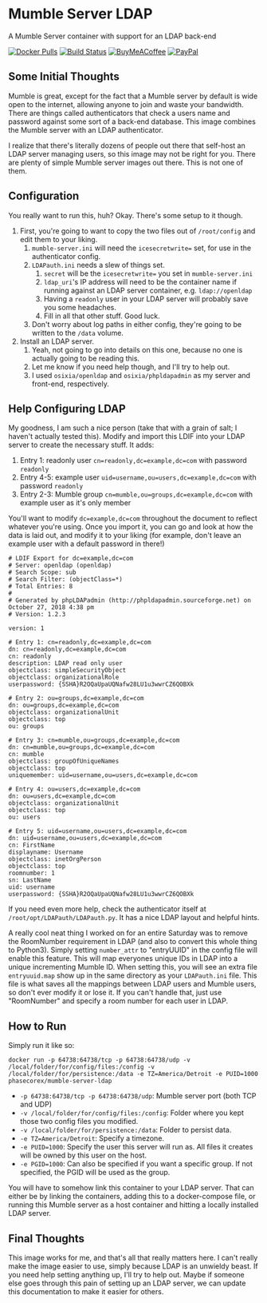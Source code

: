# Mumble Server LDAP
A Mumble Server container with support for an LDAP back-end

[![Docker Pulls](https://img.shields.io/docker/pulls/phasecorex/mumble-server-ldap)](https://hub.docker.com/r/phasecorex/mumble-server-ldap)
[![Build Status](https://github.com/PhasecoreX/docker-mumble-server-ldap/workflows/build/badge.svg)](https://github.com/PhasecoreX/docker-mumble-server-ldap/actions?query=workflow%3Abuild)
[![BuyMeACoffee](https://img.shields.io/badge/buy%20me%20a%20coffee-donate-orange)](https://buymeacoff.ee/phasecorex)
[![PayPal](https://img.shields.io/badge/paypal-donate-blue)](https://paypal.me/pcx)

## Some Initial Thoughts
Mumble is great, except for the fact that a Mumble server by default is wide open to the internet, allowing anyone to join and waste your bandwidth. There are things called authenticators that check a users name and password against some sort of a back-end database. This image combines the Mumble server with an LDAP authenticator.

I realize that there's literally dozens of people out there that self-host an LDAP server managing users, so this image may not be right for you. There are plenty of simple Mumble server images out there. This is not one of them.

## Configuration
You really want to run this, huh? Okay. There's some setup to it though.
1. First, you're going to want to copy the two files out of `/root/config` and edit them to your liking.
	1. `mumble-server.ini` will need the `icesecretwrite=` set, for use in the authenticator config.
	2. `LDAPauth.ini` needs a slew of things set.
		1. `secret` will be the `icesecretwrite=` you set in `mumble-server.ini` 
		2. `ldap_uri`'s IP address will need to be the container name if running against an LDAP server container, e.g. `ldap://openldap`
		3. Having a `readonly` user in your LDAP server will probably save you some headaches.
		4. Fill in all that other stuff. Good luck.
	3. Don't worry about log paths in either config, they're going to be written to the `/data` volume.
2. Install an LDAP server.
	1. Yeah, not going to go into details on this one, because no one is actually going to be reading this.
	2. Let me know if you need help though, and I'll try to help out.
	3. I used `osixia/openldap` and `osixia/phpldapadmin` as my server and front-end, respectively.

## Help Configuring LDAP
My goodness, I am such a nice person (take that with a grain of salt; I haven't actually tested this). Modify and import this LDIF into your LDAP server to create the necessary stuff. It adds:
1. Entry 1: readonly user `cn=readonly,dc=example,dc=com` with password `readonly`
2. Entry 4-5: example user `uid=username,ou=users,dc=example,dc=com` with password `readonly`
3. Entry 2-3: Mumble group `cn=mumble,ou=groups,dc=example,dc=com` with example user as it's only member

You'll want to modify `dc=example,dc=com` throughout the document to reflect whatever you're using. Once you import it, you can go and look at how the data is laid out, and modify it to your liking (for example, don't leave an example user with a default password in there!)
```
# LDIF Export for dc=example,dc=com
# Server: openldap (openldap)
# Search Scope: sub
# Search Filter: (objectClass=*)
# Total Entries: 8
#
# Generated by phpLDAPadmin (http://phpldapadmin.sourceforge.net) on October 27, 2018 4:38 pm
# Version: 1.2.3

version: 1

# Entry 1: cn=readonly,dc=example,dc=com
dn: cn=readonly,dc=example,dc=com
cn: readonly
description: LDAP read only user
objectclass: simpleSecurityObject
objectclass: organizationalRole
userpassword: {SSHA}R2OQaUpaUQNafw28LU1u3wwrCZ6QOBXk

# Entry 2: ou=groups,dc=example,dc=com
dn: ou=groups,dc=example,dc=com
objectclass: organizationalUnit
objectclass: top
ou: groups

# Entry 3: cn=mumble,ou=groups,dc=example,dc=com
dn: cn=mumble,ou=groups,dc=example,dc=com
cn: mumble
objectclass: groupOfUniqueNames
objectclass: top
uniquemember: uid=username,ou=users,dc=example,dc=com

# Entry 4: ou=users,dc=example,dc=com
dn: ou=users,dc=example,dc=com
objectclass: organizationalUnit
objectclass: top
ou: users

# Entry 5: uid=username,ou=users,dc=example,dc=com
dn: uid=username,ou=users,dc=example,dc=com
cn: FirstName
displayname: Username
objectclass: inetOrgPerson
objectclass: top
roomnumber: 1
sn: LastName
uid: username
userpassword: {SSHA}R2OQaUpaUQNafw28LU1u3wwrCZ6QOBXk
```

If you need even more help, check the authenticator itself at `/root/opt/LDAPauth/LDAPauth.py`. It has a nice LDAP layout and helpful hints.

A really cool neat thing I worked on for an entire Saturday was to remove the RoomNumber requirement in LDAP (and also to convert this whole thing to Python3). Simply setting `number_attr` to "entryUUID" in the config file will enable this feature. This will map everyones unique IDs in LDAP into a unique incrementing Mumble ID. When setting this, you will see an extra file `entryuuid.map` show up in the same directory as your `LDAPauth.ini` file. This file is what saves all the mappings between LDAP users and Mumble users, so don't ever modify it or lose it. If you can't handle that, just use "RoomNumber" and specify a room number for each user in LDAP.

## How to Run
Simply run it like so:
```
docker run -p 64738:64738/tcp -p 64738:64738/udp -v /local/folder/for/config/files:/config -v /local/folder/for/persistence:/data -e TZ=America/Detroit -e PUID=1000 phasecorex/mumble-server-ldap
```
- `-p 64738:64738/tcp -p 64738:64738/udp`: Mumble server port (both TCP and UDP)
- `-v /local/folder/for/config/files:/config`: Folder where you kept those two config files you modified.
- `-v /local/folder/for/persistence:/data`: Folder to persist data.
- `-e TZ=America/Detroit`: Specify a timezone.
- `-e PUID=1000`: Specify the user this server will run as. All files it creates will be owned by this user on the host.
- `-e PGID=1000`: Can also be specified if you want a specific group. If not specified, the PGID will be used as the group.

You will have to somehow link this container to your LDAP server. That can either be by linking the containers, adding this to a docker-compose file, or running this Mumble server as a host container and hitting a locally installed LDAP server.

## Final Thoughts
This image works for me, and that's all that really matters here. I can't really make the image easier to use, simply because LDAP is an unwieldy beast. If you need help setting anything up, I'll try to help out. Maybe if someone else goes through this pain of setting up an LDAP server, we can update this documentation to make it easier for others.

